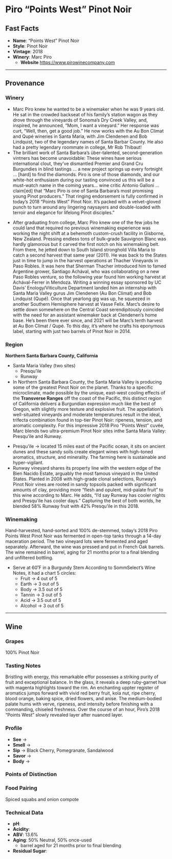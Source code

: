 # Piro “Points West” Pinot Noir
## Fast Facts

- **Name**: “Points West” Pinot Noir
- **Style**: Pinot Noir
- **Vintage**: 2018
- **Winery**: Marc Piro
	- **Website** https://www.pirowinecompany.com
- - - -
## Provenance
### Winery
- Marc Piro knew he wanted to be a winemaker when he was 9 years old. He sat in the crowded backseat of his family’s station wagon as they drove through the vineyards of Sonoma’s Dry Creek Valley, and, inspired, he announced, “Mom, I want a vineyard.” Her response was curt, “Well, then, get a good job.” He now works with the Au Bon Climat and Qupé wineries in Santa Maria, with Jim Clendenen and Bob Lindquist, two of the legendary names of Santa Barbar County. He also had a pretty legendary roommate in college, Mr Rob Thibaut!
- The brilliant work of Santa Barbara’s über-talented, second-generation vintners has become unavoidable: These wines have serious international clout, they’ve dismantled Premier and Grand Cru Burgundies in blind tastings … a new project springs up every fortnight … [hard] to find the diamonds. Piro is one of those diamonds, and our white-hot enthusiasm during our tasting convinced us this will be a must-watch name in the coming years… wine critic Antonio Galloni …claim[ed] that “Marc Piro is one of Santa Barbara’s most promising young Pinot producers.” That ringing endorsement is fully confirmed in today’s 2018 “Points West” Pinot Noir. It’s packed with a velvet-gloved punch to turn around any lingering naysayers and double-loaded with terroir and elegance for lifelong Pinot disciples.”
* After graduating from college, Marc Piro knew one of the few jobs he could land that required no previous winemaking experience was working the night shift at a behemoth custom-crush facility in Gisborne, New Zealand. Pressing endless tons of bulk-grade Sauvignon Blanc was hardly glamorous but it carved the first notch on his winemaking belt. From there, he jetted down to South Island stronghold Villa Maria to catch a second harvest that same year (2011). He was back to the States just in time to jump in the harvest operations at Thacher Vineyards in Paso Robles. It was here that Sherman Thacher introduced him to famed Argentine grower, Santiago Achával, who was collaborating on a new Paso Robles venture, so the following year found him working harvest at Achával-Ferrer in Mendoza. Writing a winning essay sponsored by UC Davis’ Enology/Viticulture Department landed him an internship with Santa Maria Valley gurus Jim Clendenen (Au Bon Climat) and Bob Lindquist (Qupé). Once that yearlong gig was up, he squeezed in another Southern Hemisphere harvest at Vasse Felix. Marc’s desire to settle down somewhere on the Central Coast serendipitously coincided with the need for an assistant winemaker back at Clendenen’s home base. He’s been there ever since, and 2021 will be Marc’s tenth harvest at Au Bon Climat / Qupé. To this day, it’s where he crafts his eponymous label, starting with just two barrels of Pinot Noir in 2014.
### Region
**Northern Santa Barbara County, California**
- Santa Maria Valley (two sites)
	- Presqu’ile
	- Runway
- In Northern Santa Barbara County, the Santa Maria Valley is producing some of the greatest Pinot Noir on the planet. Thanks to a specific microclimate, made possible by the unique, east-west cooling effects of the **Transverse Ranges** off the coast of the Pacific, this distinct region of California delivers a Burgundian expression much like the best of Oregon, with slightly more texture and explosive fruit. The appellation’s well-situated vineyards and moderate temperatures result in the ideal, trifecta combination found in top-tier Pinot Noir: ripeness, tension, and aromatic complexity. For this impressive 2018 Piro “Points West” cuvée, Marc blends two ultra-premium Pinot Noir sites inthe Santa Maria Valley: Presqu’ile and Runway.
* Presqu’ile  → located 15 miles east of the Pacific ocean, it sits on ancient dunes and these sandy soils create elegant wines with high-toned aromatics, structure, and minerality. The farming here is sustainable and hyper-vigilant.
* Runway vineyard shares its property line with the western edge of the Bien Nacido Estate, arguably the most famous vineyard in the United States. Planted in 2008 with high-grade clonal selections, Runway’s Pinot Noir vines are rooted in sandy topsoils packed with significant amounts of clay, providing more “flesh and opulent, mid-palate fruit” to this wine according to Marc. He adds, “I’d say Runway has cooler nights and Presqu’ile has cooler days.” Capturing the best of both worlds, he blended 58% Runway fruit with 42% Presqu’ile in this 2018.
### Winemaking 
Hand-harvested, hand-sorted and 100% de-stemmed, today’s 2018 Piro Points West Pinot Noir was fermented in open-top tanks through a 14-day maceration period. The two vineyard lots were fermented and aged separately. Afterward, the wine was pressed and put in French Oak barrels. The wine remained in barrel, aging for 21 months prior to a final blending and unfiltered bottling.
- Serve at 60˚F in a Burgundy Stem According to SommSelect’s Wine Notes, it had a chart 5 circles:
	* Fruit  → 4 out of 5
	* Earth → 3 out of 5
	* Body → 3.5 out of 5
	* Tannin  → 3 out of 5
	* Acid  → 3.5 out of 5
	* Alcohol  → 3 out of 5

- - - -
## Wine
### Grapes
100% Pinot Noir
### Tasting Notes
Bristling with energy, this remarkable effor possesses a striking purity of fruit and exceptional balance. In the glass, it reveals a deep ruby-garnet hue with magenta highlights toward the rim. An enchanting uppter register of aromatics jumps forward with vivid red berry fruit, kola nut, ripe cherry, blood orange, baking spice, dried flowers, and anise. The medium-bodied palate hums with verve, ripeness, and intensity before finishing with a commanding, chiseled freshness. Over the course of an hour, Piro’s 2018 “Points West” slowly revealed layer after nuanced layer.
### Profile
- **See** →  
- **Smell** → 
- **Sip** → Black Cherry, Pomegranate, Sandalwood
- **Savor** → 
- **Body** → 
### Points of Distinction
### Food Pairing
Spiced squabs and onion compote
### Technical Data
- **pH**: 
- **Acidity**: 
- **ABV**: 13.6%
- **Aging**: 50% Neutral, 50% once-used
	- barrel aged for 21 months prior to final blending
- **Residual Sugar**: 